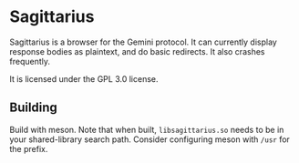 # Sagittarius
Sagittarius is a browser for the Gemini protocol. It can currently display
response bodies as plaintext, and do basic redirects. It also crashes
frequently.

It is licensed under the GPL 3.0 license.

## Building
Build with meson. Note that when built, `libsagittarius.so` needs to be in your
shared-library search path. Consider configuring meson with `/usr` for the
prefix.
